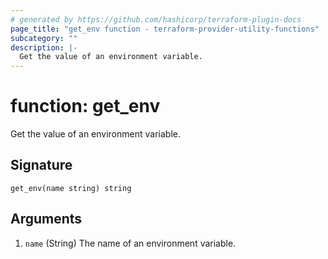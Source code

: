 ```yaml
---
# generated by https://github.com/hashicorp/terraform-plugin-docs
page_title: "get_env function - terraform-provider-utility-functions"
subcategory: ""
description: |-
  Get the value of an environment variable.
---
```


# function: get_env

Get the value of an environment variable.



## Signature

<!-- signature generated by tfplugindocs -->
```text
get_env(name string) string
```

## Arguments

<!-- arguments generated by tfplugindocs -->
1. `name` (String) The name of an environment variable.

